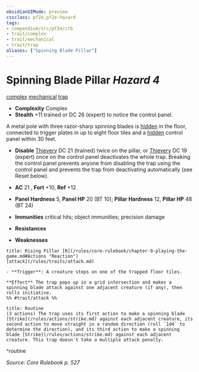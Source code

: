 ```yaml
---
obsidianUIMode: preview
cssclass: pf2e,pf2e-hazard
tags:
- compendium/src/pf2e/crb
- trait/complex
- trait/mechanical
- trait/trap
aliases: ["Spinning Blade Pillar"]
---
```

# Spinning Blade Pillar *Hazard 4*  
[complex](/rules/traits/complex.md)  [mechanical](/rules/traits/mechanical.md)  [trap](/rules/traits/trap.md)  

- **Complexity** Complex
- **Stealth** +11 trained or DC 26 (expert) to notice the control panel.  

A metal pole with three razor-sharp spinning blades is [hidden](/rules/conditions.md#Hidden) in the floor, connected to trigger plates in up to eight floor tiles and a [hidden](/rules/conditions.md#Hidden) control panel within 30 feet.

- **Disable** [Thievery](/compendium/skills.md#Thievery) DC 21 (trained) twice on the pillar, or [Thievery](/compendium/skills.md#Thievery) DC 19 (expert) once on the control panel deactivates the whole trap. Breaking the control panel prevents anyone from disabling the trap using the control panel and prevents the trap from deactivating automatically (see Reset below).  

- **AC** 21 , **Fort** +10, **Ref** +12
- **Panel Hardness** 5, **Panel HP** 20 (BT 10); **Pillar Hardness** 12, **Pillar HP** 48 (BT 24)
- **Immunities** critical hits; object immunities; precision damage
- **Resistances** 
- **Weaknesses** 
     
```ad-embed-ability
title: Rising Pillar [R](/rules/core-rulebook/chapter-9-playing-the-game.md#Actions "Reaction")
[attack](/rules/traits/attack.md)  

- **Trigger**: A creature steps on one of the trapped floor tiles.

**Effect** The trap pops up in a grid intersection and makes a spinning blade attack against one adjacent creature (if any), then rolls initiative.  
%% #trait/attack %%
```

```ad-summary
title: Routine
(3 actions) The trap uses its first action to make a spinning blade [Strike](/rules/actions/strike.md) against each adjacent creature, its second action to move straight in a random direction (roll `1d4` to determine the direction), and its third action to make a spinning blade [Strike](/rules/actions/strike.md) against each adjacent creature. This trap doesn't take a multiple attack penalty.
```
^routine

*Source: Core Rulebook p. 527*